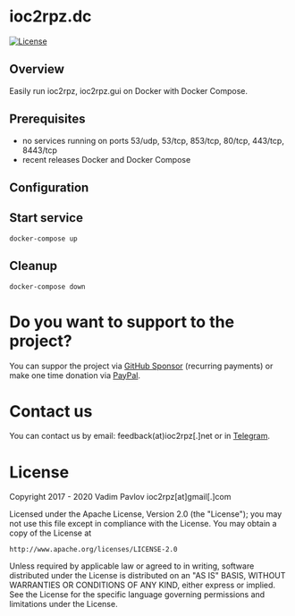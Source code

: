 # ioc2rpz.dc
[![License](https://img.shields.io/badge/License-Apache%202.0-blue.svg)](https://opensource.org/licenses/Apache-2.0)  

## Overview
Easily run ioc2rpz, ioc2rpz.gui on Docker with Docker Compose.

## Prerequisites
- no services running on ports 53/udp, 53/tcp, 853/tcp, 80/tcp, 443/tcp, 8443/tcp
- recent releases Docker and Docker Compose

## Configuration

## Start service

```
docker-compose up
```

## Cleanup

```
docker-compose down
```

# Do you want to support to the project?
You can suppor the project via [GitHub Sponsor](https://github.com/sponsors/Homas) (recurring payments) or make one time donation via [PayPal](https://paypal.me/ioc2rpz).

# Contact us
You can contact us by email: feedback(at)ioc2rpz[.]net or in [Telegram](https://t.me/ioc2rpz).

# License
Copyright 2017 - 2020 Vadim Pavlov ioc2rpz[at]gmail[.]com

Licensed under the Apache License, Version 2.0 (the "License"); you may not use this file except in compliance with the License.
You may obtain a copy of the License at  
  
    http://www.apache.org/licenses/LICENSE-2.0  
  
Unless required by applicable law or agreed to in writing, software distributed under the License is distributed on an "AS IS" BASIS, WITHOUT WARRANTIES OR CONDITIONS OF ANY KIND, either express or implied. See the License for the specific language governing permissions and limitations under the License.
